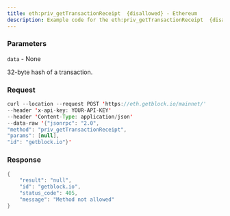 ```yaml
---
title: eth:priv_getTransactionReceipt  {disallowed} - Ethereum
description: Example code for the eth:priv_getTransactionReceipt  {disallowed} json-rpc method. Сomplete guide on how to use eth:priv_getTransactionReceipt  {disallowed} json-rpc in GetBlock.io Web3 documentation.
---
```


### Parameters


`data` - None

32-byte hash of a transaction.

### Request

``` java
curl --location --request POST 'https://eth.getblock.io/mainnet/' 
--header 'x-api-key: YOUR-API-KEY' 
--header 'Content-Type: application/json' 
--data-raw '{"jsonrpc": "2.0",
"method": "priv_getTransactionReceipt",
"params": [null],
"id": "getblock.io"}'
```

###  Response

``` java
{
    "result": "null",
    "id": "getblock.io",
    "status_code": 405,
    "message": "Method not allowed"
}
```

